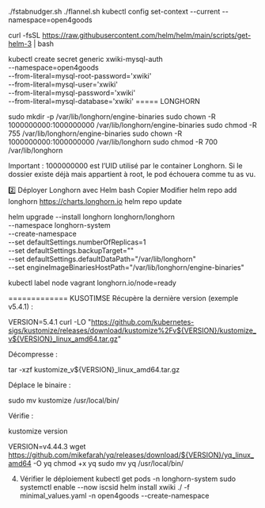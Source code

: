 ./fstabnudger.sh
./flannel.sh
kubectl config set-context --current --namespace=open4goods

curl -fsSL https://raw.githubusercontent.com/helm/helm/main/scripts/get-helm-3 | bash

kubectl create secret generic xwiki-mysql-auth \
  --namespace=open4goods \
  --from-literal=mysql-root-password='xwiki' \
  --from-literal=mysql-user='xwiki' \
  --from-literal=mysql-password='xwiki' \
  --from-literal=mysql-database='xwiki'
===== LONGHORN

sudo mkdir -p /var/lib/longhorn/engine-binaries
sudo chown -R 1000000000:1000000000 /var/lib/longhorn/engine-binaries
sudo chmod -R 755 /var/lib/longhorn/engine-binaries
sudo chown -R 1000000000:1000000000 /var/lib/longhorn
sudo chmod -R 700 /var/lib/longhorn

Important : 1000000000 est l’UID utilisé par le container Longhorn. Si le dossier existe déjà mais appartient à root, le pod échouera comme tu as vu.

2️⃣ Déployer Longhorn avec Helm
bash
Copier
Modifier
helm repo add longhorn https://charts.longhorn.io
helm repo update

helm upgrade --install longhorn longhorn/longhorn \
  --namespace longhorn-system \
  --create-namespace \
  --set defaultSettings.numberOfReplicas=1 \
  --set defaultSettings.backupTarget="" \
  --set defaultSettings.defaultDataPath="/var/lib/longhorn" \
  --set engineImageBinariesHostPath="/var/lib/longhorn/engine-binaries"


kubectl label node vagrant longhorn.io/node=ready

============= KUSOTIMSE
Récupère la dernière version (exemple v5.4.1) :

VERSION=5.4.1
curl -LO "https://github.com/kubernetes-sigs/kustomize/releases/download/kustomize%2Fv${VERSION}/kustomize_v${VERSION}_linux_amd64.tar.gz"


Décompresse :

tar -xzf kustomize_v${VERSION}_linux_amd64.tar.gz


Déplace le binaire :

sudo mv kustomize /usr/local/bin/


Vérifie :

kustomize version


VERSION=v4.44.3
wget https://github.com/mikefarah/yq/releases/download/${VERSION}/yq_linux_amd64 -O yq
chmod +x yq
sudo mv yq /usr/local/bin/



4. Vérifier le déploiement
kubectl get pods -n longhorn-system
sudo systemctl enable --now iscsid
helm install xwiki ./ -f minimal_values.yaml -n open4goods --create-namespace


